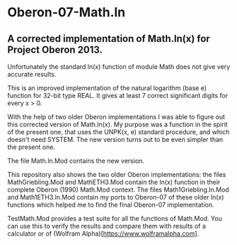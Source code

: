 # Oberon-07-Math.ln
## A corrected implementation of Math.ln(x) for Project Oberon 2013.

Unfortunately the standard ln(x) function of module Math does not give very accurate results.

This is an improved implementation of the natural logarithm (base e) function for 32-bit type REAL. It gives at least 7 correct significant digits for every x > 0.

With the help of two older Oberon implementations I was able to figure out this corrected version of Math.ln(x). My purpose was a function in the spirit of the present one, that uses the UNPK(x, e) standard procedure, and which doesn't need SYSTEM. The new version turns out to be even simpler than the present one.

The file Math.ln.Mod contains the new version. 

This repository also shows the two older Oberon implementations: the files MathGriebling.Mod and MathETH3.Mod contain the ln(x) function in their complete Oberon (1990) Math.Mod context. The files Math1Griebling.ln.Mod and Math1ETH3.ln.Mod contain my ports to Oberon-07 of these older ln(x) functions which helped me to find the final Oberon-07 implementation.

TestMath.Mod provides a test suite for all the functions of Math.Mod. You can use this to verify the results and compare them with results of a calculator or of (Wolfram Alpha)[https://www.wolframalpha.com].
